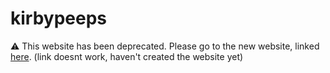 # kirbypeeps
⚠️ This website has been deprecated. Please go to the new website, linked [here](https://keatonbuilder.github.io/goofballtheater). (link doesnt work, haven't created the website yet)
